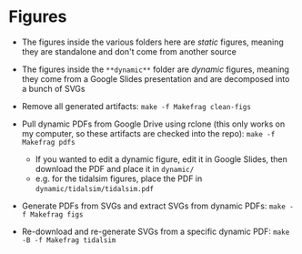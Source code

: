 # Figures

- The figures inside the various folders here are *static* figures, meaning they are standalone and don't come from another source
- The figures inside the `**dynamic**` folder are *dynamic* figures, meaning they come from a Google Slides presentation and are decomposed into a bunch of SVGs

- Remove all generated artifacts: `make -f Makefrag clean-figs`
- Pull dynamic PDFs from Google Drive using rclone (this only works on my computer, so these artifacts are checked into the repo): `make -f Makefrag pdfs`
    - If you wanted to edit a dynamic figure, edit it in Google Slides, then download the PDF and place it in `dynamic/`
    - e.g. for the tidalsim figures, place the PDF in `dynamic/tidalsim/tidalsim.pdf`
- Generate PDFs from SVGs and extract SVGs from dynamic PDFs: `make -f Makefrag figs`
- Re-download and re-generate SVGs from a specific dynamic PDF: `make -B -f Makefrag tidalsim`
